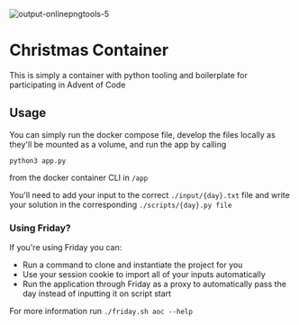 ![output-onlinepngtools-5](https://github.com/user-attachments/assets/27756972-4967-4a5e-8038-15b85e6c8d32)

# Christmas Container
This is simply a container with python tooling and boilerplate for participating in Advent of Code
## Usage
You can simply run the docker compose file, develop the files locally as they'll be mounted as a volume, and run the app by calling

`python3 app.py`

from the docker container CLI in `/app`

You'll need to add your input to the correct `./input/{day}.txt` file and write your solution in the corresponding `./scripts/{day}.py file`

### Using Friday?

If you're using Friday you can:
- Run a command to clone and instantiate the project for you
- Use your session cookie to import all of your inputs automatically
- Run the application through Friday as a proxy to automatically pass the day instead of inputting it on script start

For more information run
`./friday.sh aoc --help`
